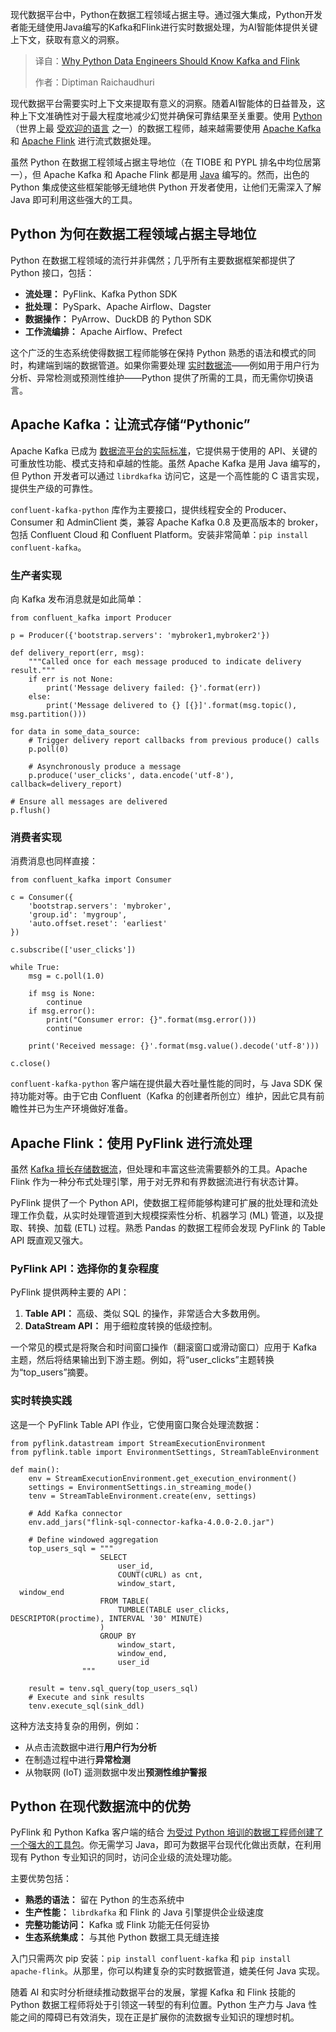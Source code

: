 <!--
title: Python数据工程师：为何必懂Kafka和Flink？
cover: https://cdn.thenewstack.io/media/2025/09/bc03530e-datastreaming.png
summary: 现代数据平台中，Python在数据工程领域占据主导。通过强大集成，Python开发者能无缝使用Java编写的Kafka和Flink进行实时数据处理，为AI智能体提供关键上下文，获取有意义的洞察。
-->

现代数据平台中，Python在数据工程领域占据主导。通过强大集成，Python开发者能无缝使用Java编写的Kafka和Flink进行实时数据处理，为AI智能体提供关键上下文，获取有意义的洞察。

> 译自：[Why Python Data Engineers Should Know Kafka and Flink](https://thenewstack.io/why-python-data-engineers-should-know-kafka-and-flink/)
> 
> 作者：Diptiman Raichaudhuri

现代数据平台需要实时上下文来提取有意义的洞察。随着AI智能体的日益普及，这种上下文准确性对于最大程度地减少幻觉并确保可靠结果至关重要。使用 [Python](https://thenewstack.io/what-is-python/)（世界上最 [受欢迎的语言](https://dataengineeracademy.com/module/why-python-is-still-the-most-important-language-for-data-engineers/) 之一）的数据工程师，越来越需要使用 [Apache Kafka](https://thenewstack.io/apache-kafka-4-1-the-3-big-things-developers-need-to-know/) 和 [Apache Flink](https://thenewstack.io/a-developers-guide-to-getting-started-with-apache-flink/) 进行流式数据处理。

虽然 Python 在数据工程领域占据主导地位（在 TIOBE 和 PYPL 排名中均位居第一），但 Apache Kafka 和 Apache Flink 都是用 [Java](https://thenewstack.io/introduction-to-java-programming-language/) 编写的。然而，出色的 Python 集成使这些框架能够无缝地供 Python 开发者使用，让他们无需深入了解 Java 即可利用这些强大的工具。

## **Python 为何在数据工程领域占据主导地位**

Python 在数据工程领域的流行并非偶然；几乎所有主要数据框架都提供了 Python 接口，包括：

*   **流处理：** PyFlink、Kafka Python SDK
*   **批处理：** PySpark、Apache Airflow、Dagster
*   **数据操作：** PyArrow、DuckDB 的 Python SDK
*   **工作流编排：** Apache Airflow、Prefect

这个广泛的生态系统使得数据工程师能够在保持 Python 熟悉的语法和模式的同时，构建端到端的数据管道。如果你需要处理 [实时数据流](https://thenewstack.io/real-time-ai-apps-using-apache-flink-for-model-inference/)——例如用于用户行为分析、异常检测或预测性维护——Python 提供了所需的工具，而无需你切换语言。

## **Apache Kafka：让流式存储“Pythonic”**

Apache Kafka 已成为 [数据流平台的实际标准](https://thenewstack.io/why-we-use-apache-kafka-for-real-time-data-at-scale/)，它提供易于使用的 API、关键的可重放性功能、模式支持和卓越的性能。虽然 Apache Kafka 是用 Java 编写的，但 Python 开发者可以通过 `librdkafka` 访问它，这是一个高性能的 C 语言实现，提供生产级的可靠性。

`confluent-kafka-python` 库作为主要接口，提供线程安全的 Producer、Consumer 和 AdminClient 类，兼容 Apache Kafka 0.8 及更高版本的 broker，包括 Confluent Cloud 和 Confluent Platform。安装非常简单：`pip install confluent-kafka`。

### **生产者实现**

向 Kafka 发布消息就是如此简单：

```
from confluent_kafka import Producer

p = Producer({'bootstrap.servers': 'mybroker1,mybroker2'})

def delivery_report(err, msg):
    """Called once for each message produced to indicate delivery result."""
    if err is not None:
        print('Message delivery failed: {}'.format(err))
    else:
        print('Message delivered to {} [{}]'.format(msg.topic(), msg.partition()))

for data in some_data_source:
    # Trigger delivery report callbacks from previous produce() calls
    p.poll(0)
    
    # Asynchronously produce a message
    p.produce('user_clicks', data.encode('utf-8'), callback=delivery_report)

# Ensure all messages are delivered
p.flush()
```

### **消费者实现**

消费消息也同样直接：

```
from confluent_kafka import Consumer

c = Consumer({
    'bootstrap.servers': 'mybroker',
    'group.id': 'mygroup',
    'auto.offset.reset': 'earliest'
})

c.subscribe(['user_clicks'])

while True:
    msg = c.poll(1.0)
    
    if msg is None:
        continue
    if msg.error():
        print("Consumer error: {}".format(msg.error()))
        continue
        
    print('Received message: {}'.format(msg.value().decode('utf-8')))

c.close()
```

`confluent-kafka-python` 客户端在提供最大吞吐量性能的同时，与 Java SDK 保持功能对等。由于它由 Confluent（Kafka 的创建者所创立）维护，因此它具有前瞻性并已为生产环境做好准备。

## **Apache Flink：使用 PyFlink 进行流处理**

虽然 [Kafka 擅长存储数据流](https://thenewstack.io/stream-data-across-multiple-regions-and-clouds-with-kafka/)，但处理和丰富这些流需要额外的工具。Apache Flink 作为一种分布式处理引擎，用于对无界和有界数据流进行有状态计算。

PyFlink 提供了一个 Python API，使数据工程师能够构建可扩展的批处理和流处理工作负载，从实时处理管道到大规模探索性分析、机器学习 (ML) 管道，以及提取、转换、加载 (ETL) 过程。熟悉 Pandas 的数据工程师会发现 PyFlink 的 Table API 既直观又强大。

### **PyFlink API：选择你的复杂程度**

PyFlink 提供两种主要的 API：

1.  **Table API：** 高级、类似 SQL 的操作，非常适合大多数用例。
2.  **DataStream API：** 用于细粒度转换的低级控制。

一个常见的模式是将聚合和时间窗口操作（翻滚窗口或滑动窗口）应用于 Kafka 主题，然后将结果输出到下游主题。例如，将“user\_clicks”主题转换为“top\_users”摘要。

### **实时转换实践**

这是一个 PyFlink Table API 作业，它使用窗口聚合处理流数据：

```
from pyflink.datastream import StreamExecutionEnvironment
from pyflink.table import EnvironmentSettings, StreamTableEnvironment

def main():
    env = StreamExecutionEnvironment.get_execution_environment()
    settings = EnvironmentSettings.in_streaming_mode()
    tenv = StreamTableEnvironment.create(env, settings)

    # Add Kafka connector
    env.add_jars("flink-sql-connector-kafka-4.0.0-2.0.jar")
    
    # Define windowed aggregation
    top_users_sql = """
                    SELECT
                        user_id,
                        COUNT(cURL) as cnt,
                        window_start,
  window_end
                    FROM TABLE(
                        TUMBLE(TABLE user_clicks, DESCRIPTOR(proctime), INTERVAL '30' MINUTE)
                    )
                    GROUP BY
                        window_start,
                        window_end,
                        user_id
                """
    
    result = tenv.sql_query(top_users_sql)
    # Execute and sink results
    tenv.execute_sql(sink_ddl)
```

这种方法支持复杂的用例，例如：

*   从点击流数据中进行**用户行为分析**
*   在制造过程中进行**异常检测**
*   从物联网 (IoT) 遥测数据中发出**预测性维护警报**

## **Python 在现代数据流中的优势**

PyFlink 和 Python Kafka 客户端的结合 [为受过 Python 培训的数据工程师创建了一个强大的工具包](https://thenewstack.io/a2a-mcp-kafka-and-flink-the-new-stack-for-ai-agents/)。你无需学习 Java，即可为数据平台现代化做出贡献，在利用现有 Python 专业知识的同时，访问企业级的流处理功能。

主要优势包括：

*   **熟悉的语法：** 留在 Python 的生态系统中
*   **生产性能：** `librdkafka` 和 Flink 的 Java 引擎提供企业级速度
*   **完整功能访问：** Kafka 或 Flink 功能无任何妥协
*   **生态系统集成：** 与其他 Python 数据工具无缝连接

入门只需两次 pip 安装：`pip install confluent-kafka` 和 `pip install apache-flink`。从那里，你可以构建复杂的实时数据管道，媲美任何 Java 实现。

随着 AI 和实时分析继续推动数据平台的发展，掌握 Kafka 和 Flink 技能的 Python 数据工程师将处于引领这一转型的有利位置。Python 生产力与 Java 性能之间的障碍已有效消失，现在正是扩展你的流数据专业知识的理想时机。